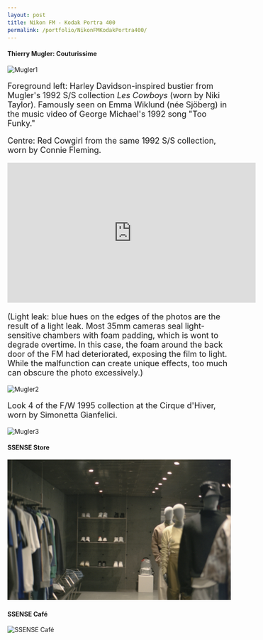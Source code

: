 ```yaml
---
layout: post
title: Nikon FM - Kodak Portra 400
permalink: /portfolio/NikonFMKodakPortra400/
---
```


<h4> Thierry Mugler: Couturissime </h4>
<img src="/assets/images/kodak_portra_400/001535780011.jpg" alt="Mugler1">
<p style="font-size:18px">Foreground left: Harley Davidson-inspired bustier from Mugler's 1992 S/S collection <i>Les Cowboys</i> (worn by Niki Taylor). Famously seen on Emma Wiklund (née Sjöberg) in the music video of George Michael's 1992 song "Too Funky." 

<p style="font-size:18px">Centre: Red Cowgirl from the same 1992 S/S collection, worn by Connie Fleming.</p>

<iframe width="560" height="315" src="https://www.youtube-nocookie.com/embed/JQ2DVwSVIIo" title="YouTube video player" frameborder="0" allow="accelerometer; autoplay; clipboard-write; encrypted-media; gyroscope; picture-in-picture" allowfullscreen></iframe>
<p style="font-size:18px">(Light leak: blue hues on the edges of the photos are the result of a light leak. Most 35mm cameras seal light-sensitive chambers with foam padding, which is wont to degrade overtime. In this case, the foam around the back door of the FM had deteriorated, exposing the film to light. While the malfunction can create unique effects, too much can obscure the photo excessively.)</p>
<img src="/assets/images/kodak_portra_400/001535780012.jpg" alt="Mugler2">
<p style="font-size:18px">Look 4 of the F/W 1995 collection at the Cirque d'Hiver, worn by Simonetta Gianfelici.</p>
<p></p>
<img src="/assets/images/kodak_portra_400/001535780013.jpg" alt="Mugler3">

<p></p>
<h4>SSENSE Store</h4>
<img src="/assets/images/kodak_portra_400/001535780010.jpg" alt="SSENSE Store2">
<h4>SSENSE Café</h4>
<img src="/assets/images/kodak_portra_400/001535780008.jpg" alt="SSENSE Café">